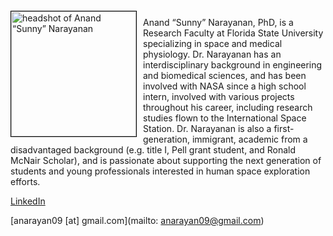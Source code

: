 
<img src="{{ site.baseurl }}/about/ambassador/img/2024-Narayanan.png" height="200" width="200" alt="headshot of Anand “Sunny” Narayanan" style="float: left; margin: 4px 10px 0px 0px; border: 1px solid #000000;">

Anand “Sunny” Narayanan, PhD, is a Research Faculty at Florida State University specializing in space and medical physiology. Dr. Narayanan has an interdisciplinary background in engineering and biomedical sciences, and has been involved with NASA since a high school intern, involved with various projects throughout his career, including research studies flown to the International Space Station. Dr. Narayanan is also a first-generation, immigrant, academic from a disadvantaged background (e.g. title I, Pell grant student, and Ronald McNair Scholar), and is passionate about supporting the next generation of students and young professionals interested in human space exploration efforts. 

[LinkedIn](https://www.linkedin.com/in/sunny-narayanan-69684136/)

[anarayan09 [at] gmail.com](mailto: anarayan09@gmail.com)
